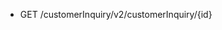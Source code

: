 <!--
    ATTENTION: This file was generated via gradle!
               Do NOT manually edit this file! Any such changes will be overwritten!
-->

* GET /customerInquiry/v2/customerInquiry/{id}
